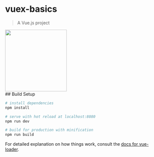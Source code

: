 # vuex-basics

> A Vue.js project

<div>
<img height=200px width=200px src='https://vuejs.org/images/logo.png' >
</div>
## Build Setup

``` bash
# install dependencies
npm install

# serve with hot reload at localhost:8080
npm run dev

# build for production with minification
npm run build
```

For detailed explanation on how things work, consult the [docs for vue-loader](http://vuejs.github.io/vue-loader).
